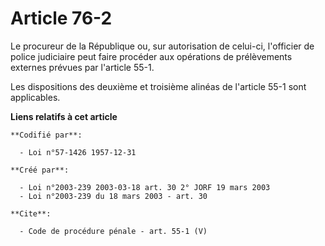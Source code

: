 # Article 76-2

Le procureur de la République ou, sur autorisation de celui-ci, l'officier de police judiciaire peut faire procéder aux
opérations de prélèvements externes prévues par l'article 55-1.

Les dispositions des deuxième et troisième alinéas de l'article 55-1 sont applicables.

**Liens relatifs à cet article**

	**Codifié par**:

	  - Loi n°57-1426 1957-12-31

	**Créé par**:

	  - Loi n°2003-239 2003-03-18 art. 30 2° JORF 19 mars 2003
	  - Loi n°2003-239 du 18 mars 2003 - art. 30

	**Cite**:

	  - Code de procédure pénale - art. 55-1 (V)
